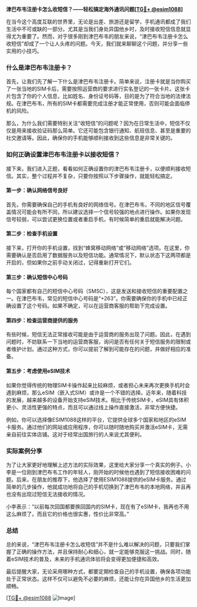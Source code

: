**津巴布韦注册卡怎么收短信？——轻松搞定海外通讯问题[[TG💪+ @esim1088](https://t.me/s/esim1088)]**

在当今这个高度互联的世界里，无论是出差、旅游还是留学，手机通讯都成了我们生活中不可或缺的一部分。尤其是当我们身处异国他乡时，及时接收短信信息就显得尤为重要了。然而，对于很多刚到津巴布韦的朋友来说，“津巴布韦注册卡怎么收短信”却成了一个让人头疼的问题。今天，我们就来聊聊这个问题，并分享一些实用的小技巧。

### 什么是津巴布韦注册卡？

首先，让我们先了解一下什么是津巴布韦注册卡。简单来说，注册卡就是当你购买了一张当地的SIM卡后，需要按照运营商的要求进行实名登记的一张卡片。这张卡片包含了你的个人信息，比如姓名、身份证号码等，目的是为了符合当地的法律法规。在津巴布韦，所有的SIM卡都需要完成注册才能正常使用，否则可能会面临停机的风险。

那么，为什么我们需要特别关注“收短信”的问题呢？因为在日常生活中，短信不仅仅是用来接收验证码那么简单。它还可能包含银行通知、航班信息、甚至是重要的社交邀请等。因此，确保你的手机能够顺利接收到这些信息是非常关键的。

### 如何正确设置津巴布韦注册卡以接收短信？

接下来，我们进入正题，看看如何正确设置你的津巴布韦注册卡，以便顺利接收短信。其实，整个过程并不复杂，只要你按照以下步骤操作，就能轻松搞定。

#### 第一步：确认网络信号良好

首先，你需要确保自己的手机有良好的网络信号。在津巴布韦，不同的地区信号覆盖情况可能会有所不同，所以建议选择一个信号较强的地点进行操作。如果你发现信号较弱，可以尝试更换位置或者重启手机，有时候简单的重启就能解决问题。

#### 第二步：检查手机设置

接下来，打开你的手机设置，找到“蜂窝移动网络”或“移动网络”选项。在这里，你需要确认是否启用了数据服务以及短信功能。通常情况下，默认状态下这两项都是开启的，但如果你之前手动关闭过，记得重新打开它们。

#### 第三步：确认短信中心号码

每个国家都有自己的短信中心号码（SMSC），这是发送和接收短信的重要配置之一。在津巴布韦，常见的短信中心号码是“+263”。你需要确保你的手机中已经正确设置了这个号码。如果不确定，可以在运营商客服的帮助下完成设置。

#### 第四步：检查运营商提供的服务

有些时候，短信无法正常接收可能是由于运营商的服务出现了问题。因此，在遇到问题时，不妨联系一下当地的运营商客服，询问是否有任何关于短信服务的限制或者维护计划。通过这种方式，你可以提前了解到可能存在的问题，并做好相应的准备。

#### 第五步：考虑使用eSIM技术

如果你觉得传统的物理SIM卡操作起来比较麻烦，或者担心未来再次更换手机时会遇到麻烦，那么eSIM（嵌入式SIM）或许是一个不错的选择。近年来，随着科技的发展，越来越多的设备开始支持eSIM技术。相比于传统SIM卡，eSIM具有体积更小、灵活性更强的特点，而且可以通过线上操作直接激活，非常方便快捷。

例如，你可以选择像ESIM1088这样的平台，它提供全球多个国家和地区的eSIM卡服务。通过他们的网站或应用程序，你可以随时随地购买并激活eSIM卡，无需亲自前往实体店铺。这对于经常出国旅行的人来说尤其便利。

### 实际案例分享

为了让大家更好地理解上述方法的实际效果，这里给大家分享一个真实的例子。小李是一位刚到津巴布韦工作的年轻人，刚开始的时候他也遇到了短信接收困难的问题。后来，在朋友的推荐下，他选择了使用ESIM1088提供的eSIM卡服务。通过简单的几步操作，他就成功地将自己的手机切换到了津巴布韦的本地网络，并且再也没有出现过短信无法接收的情况。

小李表示：“以前每次回国都要换回国内的SIM卡，现在有了eSIM卡，我再也不用这么麻烦了。而且它的价格也很实惠，性价比非常高。”

### 总结

总的来说，“津巴布韦注册卡怎么收短信”并不是什么难以解决的问题，只要我们掌握了正确的操作方法，并且保持耐心和细心，就一定能够克服这一挑战。同时，随着eSIM技术的普及，未来的手机通讯体验将会变得更加便捷和高效。

最后提醒大家，无论采用哪种方式，都要定期检查自己的手机设置，确保各项功能处于正常状态。这样不仅可以避免不必要的麻烦，还能让你在异国他乡的生活更加顺畅。

[[TG💪+ @esim1088](https://t.me/s/esim1088) ![Image](https://i.postimg.cc/4NQfJmqS/Snipaste-2025-05-13-00-14-12.png)]